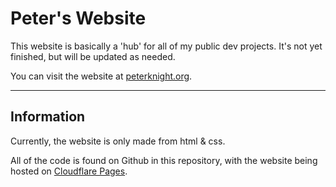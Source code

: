 # Peter's Website
This website is basically a 'hub' for all of my public dev projects. It's not yet finished, but will be updated as needed.

You can visit the website at [peterknight.org](https://peterknight.org).

---

## Information
Currently, the website is only made from html & css.

All of the code is found on Github in this repository, with the website being hosted on [Cloudflare Pages](https://pages.cloudflare.com/).
